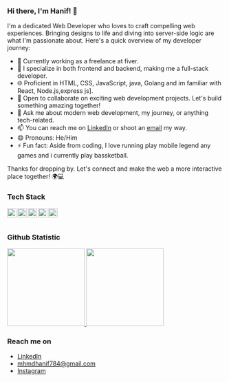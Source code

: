 ### Hi there, I'm Hanif! 👋

I'm a dedicated Web Developer who loves to craft compelling web experiences. Bringing designs to life and diving into server-side logic are what I'm passionate about. Here's a quick overview of my developer journey:

- 🔭 Currently working as a freelance at fiver.
-  🚀 I specialize in both frontend and backend, making me a full-stack developer.
- 🌐 Proficient in HTML, CSS, JavaScript, java, Golang and im familiar with React, Node.js,express js].
- 👯 Open to collaborate on exciting web development projects. Let's build something amazing together!
- 💬 Ask me about modern web development, my journey, or anything tech-related.
- 📫 You can reach me on [LinkedIn]([https://www.linkedin.com/in/hanifxys/](https://www.linkedin.com/in/muhamadhanif07)) or shoot an [email](mailto:mhmdhanif784@gmail.com) my way.
- 😄 Pronouns: He/Him
- ⚡ Fun fact: Aside from coding, I love running play mobile legend any games and i currently play bassketball.

Thanks for dropping by. Let's connect and make the web a more interactive place together! 🌍💻

### Tech Stack
  <a href="#"><img align="left" alt="JavaScript" title="JavaScript" width="21px" src="https://upload.wikimedia.org/wikipedia/commons/9/99/Unofficial_JavaScript_logo_2.svg" /></a>
  <a href="https://nodejs.org/"><img align="left" alt="NodeJS" title="NodeJS" width="21px" src="https://seeklogo.com/images/N/nodejs-logo-FBE122E377-seeklogo.com.png" /></a>
  <a href="https://reactjs.org/"><img align="left" alt="React" title="React" width="21px" src="https://cdn.worldvectorlogo.com/logos/react-2.svg" /></a>
  <a href="https://hapi.dev/"><img align="left" alt="Hapi" title="Hapi (NodeJS HTTP Framework)" width="21px" src="https://avatars.githubusercontent.com/u/3774533?s=200&v=4" /></a>
  <a href="https://nextjs.org/"><img align="left" alt="Next" title="Next (React SSR Framework)" width="21px" src="https://iconape.com/wp-content/files/gm/82643/svg/next-js.svg" /></a>
  <br>
  <br>
  
### Github Statistic
<p align="left">
<a href="https://github.com/Hanifxys">
  <img height="180em" src="https://github-readme-stats-eight-theta.vercel.app/api?username=Hanifxys&show_icons=true&theme=algolia&include_all_commits=true&count_private=true"/>
  <img height="180em" src="https://github-readme-stats-eight-theta.vercel.app/api/top-langs/?username=Hanifxys&layout=compact&langs_count=8&theme=algolia"/>
</a>
</p>

### Reach me on
- <a href="(https://www.linkedin.com/in/muhamadhanif07)">LinkedIn</a>
- mhmdhanif784@gmail.com
- <a href="https://instagram.com/hanifxy_?utm_source=qr&igshid=NGExMmI2YTkyZg%3D%3D">Instagram</a>
